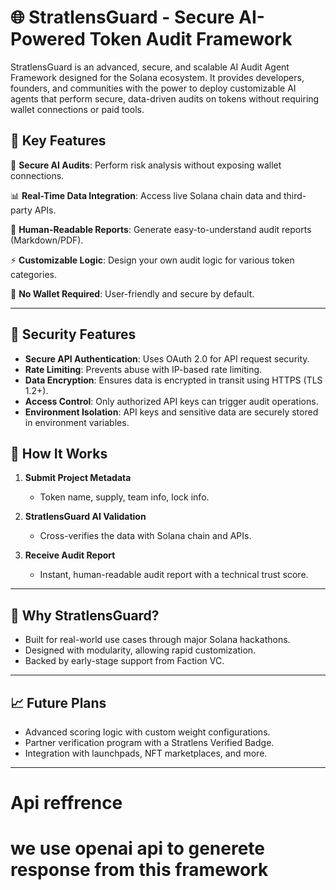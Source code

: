 # 🌐 StratlensGuard - Secure AI-Powered Token Audit Framework

StratlensGuard is an advanced, secure, and scalable AI Audit Agent Framework designed for the Solana ecosystem. It provides developers, founders, and communities with the power to deploy customizable AI agents that perform secure, data-driven audits on tokens without requiring wallet connections or paid tools.
## 🚀 Key Features

🔐 **Secure AI Audits**: Perform risk analysis without exposing wallet connections.

📊 **Real-Time Data Integration**: Access live Solana chain data and third-party APIs.

📑 **Human-Readable Reports**: Generate easy-to-understand audit reports (Markdown/PDF).

⚡ **Customizable Logic**: Design your own audit logic for various token categories.

🚫 **No Wallet Required**: User-friendly and secure by default.

---

## 🔐 Security Features

* **Secure API Authentication**: Uses OAuth 2.0 for API request security.
* **Rate Limiting**: Prevents abuse with IP-based rate limiting.
* **Data Encryption**: Ensures data is encrypted in transit using HTTPS (TLS 1.2+).
* **Access Control**: Only authorized API keys can trigger audit operations.
* **Environment Isolation**: API keys and sensitive data are securely stored in environment variables.

## 🌟 How It Works

1. **Submit Project Metadata**

   * Token name, supply, team info, lock info.

2. **StratlensGuard AI Validation**

   * Cross-verifies the data with Solana chain and APIs.

3. **Receive Audit Report**

   * Instant, human-readable audit report with a technical trust score.

---

## 🌱 Why StratlensGuard?

* Built for real-world use cases through major Solana hackathons.
* Designed with modularity, allowing rapid customization.
* Backed by early-stage support from Faction VC.

---

## 📈 Future Plans

* Advanced scoring logic with custom weight configurations.
* Partner verification program with a Stratlens Verified Badge.
* Integration with launchpads, NFT marketplaces, and more.

---

# Api reffrence
# we use openai api to generete response from this framework

